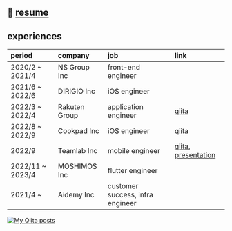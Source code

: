 

<!-- ## URL -->

<!-- - [Qiita ](https://qiita.com/miyakooti)[![My Qiita posts](https://qiita-badge.apiapi.app/s/miyakooti/posts.svg)](http://qiita.com/miyakooti) -->
<!-- - [Portfolio site](https://miyakooti.github.io/kousuke_portofolio/)
 -->

## 🔖 [resume](https://file.notion.so/f/s/bdbe01a0-9990-4fd9-83b8-39e408511bd1/forgit.pdf?id=cf8682ab-9eac-40b3-9bce-67f96c75b236&table=block&spaceId=0c9e9f17-95c2-4536-b49b-9bb72372e1ec&expirationTimestamp=1689588000000&signature=KVr2Rf1BUgKyfuiXwLQbul4Uo_rscvvQhsYP_tiYmeg&downloadName=forgit.pdf)

## experiences

| period | company | job | link |
|:-----------|:------------|:------------|:------------|
| 2020/2 ~ 2021/4 | NS Group Inc| front-end engineer| |
| 2021/6 ~ 2022/6 | DIRIGIO Inc| iOS engineer| |
| 2022/3 ~ 2022/4 | Rakuten Group| application engineer| [qiita](https://qiita.com/miyakooti/private/e01e19092d1034539429) |
| 2022/8 ~ 2022/9 | Cookpad Inc| iOS engineer| [qiita](https://qiita.com/miyakooti/private/95d3f815da897a71bf61) |
| 2022/9 | Teamlab Inc| mobile engineer| [qiita](https://qiita.com/miyakooti/private/42b70aaf9c7cd473314e), [presentation](https://drive.google.com/file/d/1YOW9m5tNqCdteA4rgm9QtqODRynIg9sd/view?usp=sharing) |
| 2022/11 ~ 2023/4| MOSHIMOS Inc| flutter engineer |
| 2021/4 ~ | Aidemy Inc| customer success, infra engineer |


[![My Qiita posts](https://qiita-badge.apiapi.app/s/miyakooti/posts.svg)](http://qiita.com/miyakooti)

<!-- ## Doing
- GUI Architecture(MVVM)



## Scheduled

- flutter
- Redux
- Rx
- golang
- swiftGen
- swiftlint
- clean architecture
- 

## Done
- GUI Architecture(MVP)
 -->
